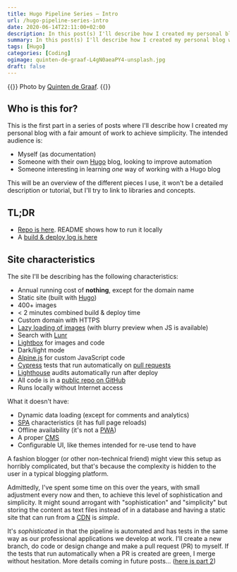 ```yaml
---
title: Hugo Pipeline Series – Intro
url: /hugo-pipeline-series-intro
date: 2020-06-14T22:11:00+02:00
description: In this post(s) I'll describe how I created my personal blog with a fair amount of work to achieve simplicity. 
summary: In this post(s) I'll describe how I created my personal blog with a fair amount of work to achieve simplicity. 
tags: [Hugo]
categories: [Coding]
ogimage: quinten-de-graaf-L4gN0aeaPY4-unsplash.jpg
draft: false  
---
```


{{<post-image image="quinten-de-graaf-L4gN0aeaPY4-unsplash.jpg" alt="metal pipe between trees at daytime">}}
Photo by <a href="https://unsplash.com/@quinten149">
Quinten de Graaf</a>.
{{</post-image>}}

## Who is this for?

This is the first part in a series of posts where I'll describe how I created my personal blog with a fair amount of work to achieve simplicity. The intended audience is:
* Myself (as documentation)
* Someone with their own [Hugo](https://gohugo.io/) blog, looking to improve automation
* Someone interesting in learning _one_ way of working with a Hugo blog

This will be an overview of the different pieces I use, it won't be a detailed description or tutorial, but I'll try to link to libraries and concepts.


## TL;DR
* [Repo is here](https://github.com/henriksommerfeld/blog-hugo). README shows how to run it locally
* A [build & deploy log is here](https://app.netlify.com/sites/henriksommerfeld/deploys/5edd46691261090008d5a8b5)


## Site characteristics

The site I'll be describing has the following characteristics:
* Annual running cost of **nothing**, except for the domain name
* Static site (built with [Hugo](https://gohugo.io/))
* 400+ images
* < 2 minutes combined build & deploy time
* Custom domain with HTTPS
* [Lazy loading of images][2] (with blurry preview when JS is available)
* Search with [Lunr](https://lunrjs.com/)
* [Lightbox][1] for images and code
* Dark/light mode
* [Alpine.js](https://github.com/alpinejs/alpine) for custom JavaScript code
* [Cypress](http://cypress.io/) tests that run automatically on [pull requests][7]
* [Lighthouse](https://developers.google.com/web/tools/lighthouse) audits automatically run after deploy 
* All code is in a [public repo on GitHub](https://github.com/henriksommerfeld/blog-hugo)
* Runs locally without Internet access

What it doesn't have:
* Dynamic data loading (except for comments and analytics)
* [SPA][3] characteristics (it has full page reloads)
* Offline availability (it's not a [PWA][4])
* A proper [CMS][5]
* Configurable UI, like themes intended for re-use tend to have

A fashion blogger (or other non-technical friend) might view this setup as horribly complicated, but that's because the complexity is hidden to the user in a typical blogging platform. 

Admittedly, I've spent some time on this over the years, with small adjustment every now and then, to achieve this level of sophistication and simplicity. It might sound arrogant with "sophistication" and "simplicity" but storing the content as text files instead of in a database and having a static site that can run from a [CDN][6] is _simple_. 

It's _sophisticated_ in that the pipeline is automated and has tests in the same way as our professional applications we develop at work. I'll create a new branch, do code or design change and make a pull request (PR) to myself. If the tests that run automatically when a PR is created are green, I merge without hesitation. More details coming in future posts… ([here is part 2](/hugo-pipeline-series-editing-and-deploying/))

[1]: https://en.wikipedia.org/wiki/Lightbox_(JavaScript)
[2]: /lazy-loading-images-in-hugo
[3]: https://en.wikipedia.org/wiki/Single-page_application
[4]: https://web.dev/what-are-pwas/
[5]: https://en.wikipedia.org/wiki/Content_management_system
[6]: https://en.wikipedia.org/wiki/Content_delivery_network
[7]: https://opensource.stackexchange.com/questions/352/what-exactly-is-a-pull-request#answer-380

